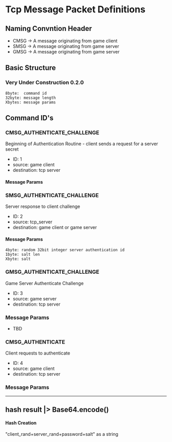 # Tcp Message Packet Definitions

## Naming Convntion Header

* CMSG -> A message originating from game client
* SMSG -> A message originating from game server
* GMSG -> A message originating from game server

## Basic Structure

### Very Under Construction 0.2.0
```
8byte:  command id
32byte: message length
Xbytes: message params
```


## Command ID's

### CMSG_AUTHENTICATE_CHALLENGE

Beginning of Authentication Routine - client sends a request for a server secret

* ID: 1
* source: game client
* destination: tcp server

#### Message Params

### SMSG_AUTHENTICATE_CHALLENGE

Server response to client challenge

* ID: 2
* source: tcp_server
* destination: game client or game server

#### Message Params

```
4byte: random 32bit integer server authentication id
1byte: salt len
Xbyte: salt
```

### GMSG_AUTHENTICATE_CHALLENGE

Game Server Authenticate Challenge

* ID: 3
* source: game server
* destination: tcp server

### Message Params

* TBD

### CMSG_AUTHENTICATE

Client requests to authenticate

* ID: 4
* source: game client
* destination: tcp server

### Message Params

---
hash result |> Base64.encode()
---

#### Hash Creation
"client_rand+server_rand+password+salt" as a string


